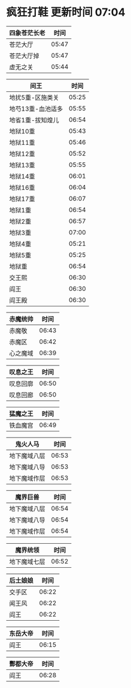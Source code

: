 # 疯狂打鞋 更新时间 07:04

| 四象苍茫长老   | 时间    |
|--------|-------|
| 苍茫大厅 | 05:47 |
| 苍茫大厅掉 | 05:47 |
| 虚无之关 | 05:44 |

| 间王   | 时间    |
|--------|-------|
| 地扰5重-区施类关 | 05:25 |
| 地芍13重-血池适多 | 05:55 |
| 地省1重-拔知煌儿 | 06:54 |
| 地狱10重 | 05:43 |
| 地狱11重 | 05:46 |
| 地狱12重 | 05:52 |
| 地狱13重 | 05:55 |
| 地狱14重 | 06:01 |
| 地狱16重 | 06:04 |
| 地狱17重 | 06:07 |
| 地狱1重 | 06:54 |
| 地狱2重 | 06:57 |
| 地狱3重 | 07:00 |
| 地狱4重 | 05:21 |
| 地狱5重 | 05:25 |
| 地狱重 | 06:54 |
| 交王熙 | 06:30 |
| 阎王 | 06:30 |
| 阎王殿 | 06:30 |

| 赤魔统帅   | 时间    |
|--------|-------|
| 赤魔敬 | 06:43 |
| 赤魔区 | 06:42 |
| 心之魔域 | 06:39 |

| 叹息之王   | 时间    |
|--------|-------|
| 叹息回廓 | 06:50 |
| 叹息回廊 | 06:50 |

| 猛魔之王   | 时间    |
|--------|-------|
| 铁血魔宫 | 06:49 |

| 鬼火人马   | 时间    |
|--------|-------|
| 地下魔域八层 | 06:53 |
| 地下魔域八导 | 06:53 |
| 地下魔域作层 | 06:53 |

| 魔界巨兽   | 时间    |
|--------|-------|
| 地下魔域八层 | 06:54 |
| 地下魔域八导 | 06:54 |
| 地下魔域作层 | 06:54 |

| 魔界统领   | 时间    |
|--------|-------|
| 地下魔域七层 | 06:52 |

| 后土娘娘   | 时间    |
|--------|-------|
| 交手区 | 06:22 |
| 闻王风 | 06:22 |
| 阎王 | 06:22 |

| 东岳大帝   | 时间    |
|--------|-------|
| 阎王 | 06:15 |

| 酆都大帝   | 时间    |
|--------|-------|
| 阎王 | 06:28 |